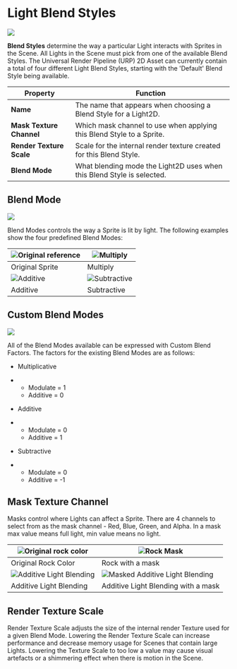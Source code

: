 # Light Blend Styles

![](Images/2D/image_38.png)

__Blend Styles__ determine the way a particular Light interacts with Sprites in the Scene. All Lights in the Scene must pick from one of the available Blend Styles. The Universal Render Pipeline (URP) 2D Asset can currently contain a total of four different Light Blend Styles, starting with the 'Default' Blend Style being available.

| **Property**             | **Function**                                                 |
| ------------------------ | ------------------------------------------------------------ |
| __Name__                 | The name that appears when choosing a Blend Style for a Light2D. |
| __Mask Texture Channel__ | Which mask channel to use when applying this Blend Style to a Sprite. |
| __Render Texture Scale__ | Scale for the internal render texture created for this Blend Style. |
| __Blend Mode__           | What blending mode the Light2D uses when this Blend Style is selected. |



## Blend Mode

![](Images/2D/image_39.png)

Blend Modes controls the way a Sprite is lit by light. The following examples show the four predefined Blend Modes:

| ![Original reference](Images/2D/image_40.png) | ![Multiply](Images/2D/image_41.png)    |
| ------------------------------------------ | ----------------------------------- |
| Original Sprite                            | Multiply                            |
| ![Additive](Images/2D/image_42.png)           | ![Subtractive](Images/2D/image_43.png) |
| Additive                                   | Subtractive                         |



## Custom Blend Modes

![](Images/2D/image_44.png)

All of the Blend Modes available can be expressed with Custom Blend Factors. The factors for the existing Blend Modes are as follows:

- Multiplicative

- - Modulate = 1
  - Additive = 0

- Additive

- - Modulate = 0
  - Additive = 1

- Subtractive

- - Modulate = 0
  - Additive = -1



## Mask Texture Channel

Masks control where Lights can affect a Sprite. There are 4 channels to select from as the mask channel - Red, Blue, Green, and Alpha. In a mask max value means full light, min value means no light.

| ![Original rock color](Images/2D/image_45.png)     | ![Rock Mask](Images/2D/image_46.png)                      |
| ----------------------------------------------- | ------------------------------------------------------ |
| Original Rock Color                             | Rock with a mask                                       |
| ![Additive Light Blending](Images/2D/image_47.png) | ![Masked Additive Light Blending](Images/2D/image_48.png) |
| Additive Light Blending                         | Additive Light Blending with a mask                    |



## Render Texture Scale

Render Texture Scale adjusts the size of the internal render Texture used for a given Blend Mode. Lowering the Render Texture Scale can increase performance and decrease memory usage for Scenes that contain large Lights. Lowering the Texture Scale to too low a value may cause visual artefacts or a shimmering effect when there is motion in the Scene.
